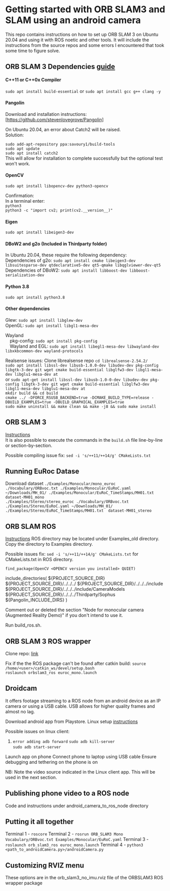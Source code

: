 # Getting started with ORB SLAM3 and SLAM using an android camera
This repo contains instructions on how to set up ORB SLAM 3 on Ubuntu 20.04 and using it with ROS noetic and other tools. It will include the instructions from the source repos and some errors I encountered that took some time to figure solve.

## ORB SLAM 3 Dependencies [guide](https://devpress.csdn.net/ubuntu/62f629af7e6682346618ab89.html)

<!--(### Dependencies [guide](https://devpress.csdn.net/ubuntu/62f629af7e6682346618ab89.html)-->
#### C++11 or C++0x Compiler
`sudo apt install build-essential`
or
`sudo apt install gcc g++ clang -y`

#### Pangolin
Download and installation instructions: [https://github.com/stevenlovegrove/Pangolin]

On Ubuntu 20.04, an error about Catch2 will be raised.  
Solution:  

`sudo add-apt-repository ppa:savoury1/build-tools`  
`sudo apt update`   
`sudo apt install catch2`  
This will allow for installation to complete successfully but the optional test won't work.

#### OpenCV
`sudo apt install libopencv-dev python3-opencv`  

Confirmation:  
In a terminal enter:  
`python3`   
`python3 -c "import cv2; print(cv2.__version__)"`  

#### Eigen
`sudo apt install libeigen3-dev`

#### DBoW2 and g2o (Included in Thirdparty folder)
In Ubuntu 20.04, these require the following dependency:   
Dependencies of g2o: `sudo apt install cmake libeigen3-dev libsuitesparse-dev qtdeclarative5-dev qt5-qmake libqglviewer-dev-qt5`   
Dependencies of DBoW2: `sudo apt install libboost-dev libboost-serialization-dev`    

#### Python 3.8
`sudo apt install python3.8`

#### Other dependencies
Glew: `sudo apt install libglew-dev`  
OpenGL: `sudo apt install libgl1-mesa-dev`
<!--Libboost: `sudo apt install libboost-dev libboost-serialization-dev`-->
Wayland  
&emsp;pkg-config: `sudo apt install pkg-config`  
&emsp;Wayland and EGL: `sudo apt install libegl1-mesa-dev libwayland-dev libxkbcommon-dev wayland-protocols`

Realsense issues:
Clone librealsense repo
`cd librealsense-2.54.2/`<br/>
`sudo apt install libssl-dev libusb-1.0.0-dev libudev-dev pkg-config libgtk-3-dev git wget cmake build-essential libglfw3-dev libgl1-mesa-dev libglu1-mesa-dev at`<br/>
or `sudo apt-get install libssl-dev libusb-1.0-0-dev libudev-dev pkg-config libgtk-3-dev git wget cmake build-essential libglfw3-dev libgl1-mesa-dev libglu1-mesa-dev at`<br/>
`mkdir build && cd build`<br/>
`cmake ../ -DFORCE_RSUSB_BACKEND=true -DCMAKE_BUILD_TYPE=release -DBUILD_EXAMPLES=true -DBUILD_GRAPHICAL_EXAMPLES=true`<br/>
`sudo make uninstall && make clean && make -j8 && sudo make install`<br/>
  

## ORB SLAM 3
[Instructions](https://github.com/UZ-SLAMLab/ORB_SLAM3?tab=readme-ov-file#3-building-orb-slam3-library-and-examples)   
It is also possible to execute the commands in the `build.sh` file line-by-line or section-by-section.

Possible compiling issue fix:
`sed -i 's/++11/++14/g' CMakeLists.txt`

## Running EuRoc Datase
Download dataset
`./Examples/Monocular/mono_euroc ./Vocabulary/ORBvoc.txt ./Examples/Monocular/EuRoC.yaml ~/Downloads/MH_01/ ./Examples/Monocular/EuRoC_TimeStamps/MH01.txt  dataset-MH01_mono`<br/>
`./Examples/Stereo/stereo_euroc ./Vocabulary/ORBvoc.txt ./Examples/Stereo/EuRoC.yaml ~/Downloads/MH_01/ ./Examples/Stereo/EuRoC_TimeStamps/MH01.txt  dataset-MH01_stereo`

## ORB SLAM ROS
[Instructions](https://github.com/UZ-SLAMLab/ORB_SLAM3#7-ros-examples)
ROS directory may be located under Examples_old directory. Copy the directory to Examples directory.

Possible issues fix: 
`sed -i 's/++11/++14/g' CMakeLists.txt` for CMakeLists.txt in ROS directory.

`find_package(OpenCV <OPENCV version you installed> QUIET)`

include_directories(
${PROJECT_SOURCE_DIR}
${PROJECT_SOURCE_DIR}/../../../
${PROJECT_SOURCE_DIR}/../../../include
${PROJECT_SOURCE_DIR}/../../../include/CameraModels
${PROJECT_SOURCE_DIR}/../../../Thirdparty/Sophus <!-- Add this line -->
${Pangolin_INCLUDE_DIRS}
)

Comment out or deleted the section "Node for monocular camera (Augmented Reality Demo)" if you don't intend to use it.

Run build_ros.sh. 

## ORB SLAM 3 ROS wrapper
Clone repo: [link](https://github.com/thien94/orb_slam3_ros)

Fix if the the ROS package can't be found after catkin build:
`source /home/<user>/catkin_ws/devel/setup.bash`<br/>
`roslaunch orbslam3_ros euroc_mono.launch`

## Droidcam
It offers footage streaming to a ROS node from an android device as an IP camera or using a USB cable. USB allows for higher quality frames and almost no lag.

Download android app from Playstore.
Linux setup [instructions](https://www.dev47apps.com/droidcam/linux/)

Possible issues on linux client:
1. `error adding adb forward`
`sudo adb kill-server`<br/>
`sudo adb start-server`

Launch app on phone
Connect phone to laptop using USB cable
Ensure debugging and tethering on the phone is on

NB: Note the video source indicated in the Linux client app. This will be used in the next section.

## Publishing phone video to a ROS node
Code and instructions under android_camera_to_ros_node directory


## Putting it all together

Terminal 1 - `roscore`
Terminal 2 - `rosrun ORB_SLAM3 Mono Vocabulary/ORBvoc.txt Examples/Monocular/EuRoC.yaml`
Terminal 3 - `roslaunch orb_slam3_ros euroc_mono.launch`
Terminal 4 - `python3 <path_to_androidCamera.py>/androidCamera.py`

## Customizing RVIZ menu
These options are in the orb_slam3_no_imu.rviz file of the ORBSLAM3 ROS wrapper package
